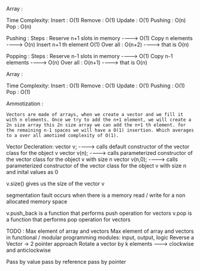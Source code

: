 Array :

Time Complexity:
 Insert : O(1)
 Remove : O(1)
 Update : O(1)
 Pushing : O(n)
 Pop : O(n)


Pushing : 
    Steps : Reserve n+1 slots in memory ---->  O(1)
            Copy n elements ----> O(n)
            Insert n+1 th element O(1)
                    Over all : O(n+2) ----> that is O(n)



Popping : 
    Steps : Reserve n-1 slots in memory ---->  O(1)
            Copy n-1 elements ----> O(n)
                    Over all : O(n+1) ----> that is O(n)

Array :

Time Complexity:
 Insert : O(1)
 Remove : O(1)
 Update : O(1)
 Pushing : O(1)
 Pop : O(1)

Ammotization :

    Vectors are made of arrays, when we create a vector and we fill it with n elements. Once we try to add the n+1 element, we will create a 2n size array this 2n size array we can add the n+1 th element. for the remaining n-1 spaces we will have a O(1) insertion. Which averages to a over all amotized complexity of O(1).




Vector Decleration: 
    vector<int> v;  ----> calls default constructor of the vector class  for the object v
    vector<int> v(n); ----> calls parameterized constructor of the vector class  for the object v with size n
    vector<int> v(n,0); ----> calls parameterized constructor of the vector class  for the object v with size n and inital values as 0



v.size() gives us the size of the vector v 



segmentation fault occurs when there is a memory read / write for a non allocated memory space

v.push_back  is a function that performs push operation for vectors
v.pop is a function that performs pop operation for vectors

TODO : 
    Max element of array and vectors
    Max element of array and vectors in functional / modular programming
        modules: input, output, logic
    Reverse a Vector -> 2 pointer approach
    Rotate a vector by k elements ---> clockwise and anticlockwise


Pass by value
pass by reference
pass by pointer


